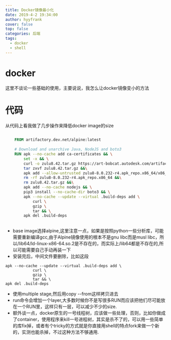 ```yaml
---
title: Docker镜像最小化
date: 2019-4-2 19:34:00
author: hyyfrank
cover: false
top: false
categories: 后端
tags:
  - docker
  - shell
---
```

# docker
这里不谈论一些基础的使用，主要说说，我怎么让docker镜像变小的方法
# 代码
从代码上看我做了几步操作来降低docker image的size

```Dockerfile
    
    FROM artifactory.dev.net/alpine:latest
   
    # Download and unarchive Java, NodeJS and boto3
    RUN apk --no-cache add ca-certificates && \
        set -x && \
        curl -o zulu8.42.tar.gz https://art-bobcat.autodesk.com/artifactory/openjdk-azul/Zulu8/8.42/alpine/zulu8-sa-8.0.232-r4.apk_repo.x86_64.tar.gz &&\
        tar zxvf zulu8.42.tar.gz &&\
        apk add --allow-untrusted zulu8-8.0.232-r4.apk_repo.x86_64/x86_64/*jre*.apk &&\
        rm -rf zulu8-8.0.232-r4.apk_repo.x86_64 &&\
        rm zulu8.42.tar.gz &&\
        apk add --no-cache nodejs && \
        pip3 install --no-cache-dir boto3 && \
        apk --no-cache --update --virtual .build-deps add \
            curl \
            gzip \
            tar && \
        apk del .build-deps
    
```

* base image选择alpine,这里注意一点，如果是按照python一些分析库，可能需要重新编译gcc,由于Alpine镜像使用的根本不是gnu libc而是musl libc，所以/lib64/ld-linux-x86-64.so.2是不存在的，而实际上/lib64都是不存在的,所以可能需要自己手动再装一下
* 安装完后，中间文件要删除，比如这段

```shell
apk --no-cache --update --virtual .build-deps add \
            curl \
            gzip \
            tar && \
apk del .build-deps
```
* 使用multiple stage,然后用copy --from这样拷贝进去
* run命令会增加一个layer,大多数时候你不是写很多RUN而应该把他们尽可能放在一个RUN里，这样只有一层，可以减少不少的size.
* 额外谈一点，docker原生的一号线程树，应该做一些处理，否则，比如你做成了container，使用程序来kill一号进程树，其实是杀不了的，可以用一些简单的库fix掉，或者有个tricky的方式就是你直接用shell的特点fork来做一个新的，实测也能杀掉，不过这种方法不够通用.